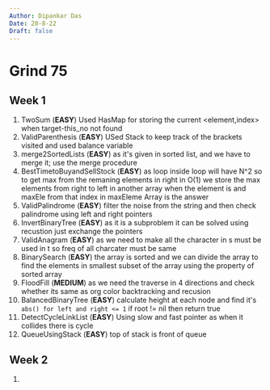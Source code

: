 ```yaml
---
Author: Dipankar Das
Date: 20-8-22
Draft: false
---
```


# Grind 75

## Week 1

1. TwoSum (**EASY**) Used HasMap for storing the current <element,index> when target-this_no not found
2. ValidParenthesis (**EASY**) USed Stack to keep track of the brackets visited and used balance variable
3. merge2SortedLists (**EASY**) as it's given in sorted list, and we have to merge it; use the merge procedure
4. BestTimetoBuyandSellStock (**EASY**) as loop inside loop will have N^2 so to get max from the remaning elements in right in O(1)
            we store the max elements from right to left in another array when the element is and maxEle from that index in maxEleme Array is the answer
5. ValidPalindrome (**EASY**) filter the noise from the string and then check palindrome using left and right pointers
6. InvertBinaryTree (**EASY**) as it is a subproblem it can be solved using recustion just exchange the pointers
7. ValidAnagram (**EASY**) as we need to make all the character in s must be used in t so freq of all charcater must be same
8. BinarySearch (**EASY**) the array is sorted and we can divide the array to find the elements in smallest subset of the array using the property of sorted array
9. FloodFill (**MEDIUM**) as we need the traverse in 4 directions and check whether its same as org color backtracking and recusion
10. BalancedBinaryTree (**EASY**) calculate height at each node and find it's `abs() for left and right <= 1` if root != nil then return true
11. DetectCycleLinkList (**EASY**) Using slow and fast pointer as when it collides there is cycle
12. QueueUsingStack (**EASY**) top of stack is front of queue

## Week 2

1. 
